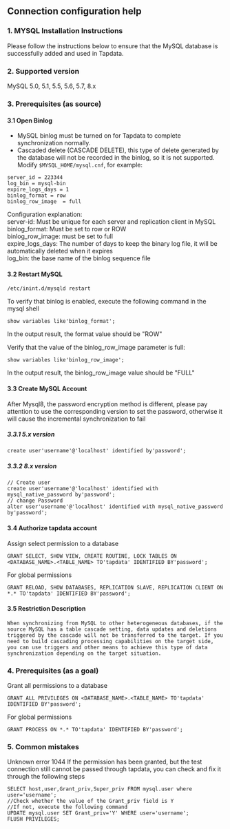 ## **Connection configuration help**

### **1. MYSQL Installation Instructions**

Please follow the instructions below to ensure that the MySQL database is successfully added and used in Tapdata.

### **2. Supported version**
MySQL 5.0, 5.1, 5.5, 5.6, 5.7, 8.x

### **3. Prerequisites (as source)**
#### **3.1 Open Binlog**
- MySQL binlog must be turned on for Tapdata to complete synchronization normally.
- Cascaded delete (CASCADE DELETE), this type of delete generated by the database will not be recorded in the binlog, so it is not supported.
  Modify `$MYSQL_HOME/mysql.cnf`, for example:
```
server_id = 223344
log_bin = mysql-bin
expire_logs_days = 1
binlog_format = row
binlog_row_image  = full
```
Configuration explanation:<br>
server-id: Must be unique for each server and replication client in MySQL<br>
binlog_format: Must be set to row or ROW<br>
binlog_row_image: must be set to full<br>
expire_logs_days: The number of days to keep the binary log file, it will be automatically deleted when it expires<br>
log_bin: the base name of the binlog sequence file<br>

#### **3.2 Restart MySQL**

```
/etc/inint.d/mysqld restart
```
To verify that binlog is enabled, execute the following command in the mysql shell
```
show variables like'binlog_format';
```
In the output result, the format value should be "ROW"

Verify that the value of the binlog_row_image parameter is full:
```
show variables like'binlog_row_image';
```
In the output result, the binlog_row_image value should be "FULL"

#### **3.3 Create MySQL Account**
After Mysql8, the password encryption method is different, please pay attention to use the corresponding version to set the password, otherwise it will cause the incremental synchronization to fail
##### **3.3.1 5.x version**
```
create user'username'@'localhost' identified by'password';
```
##### **3.3.2 8.x version**
```
// Create user
create user'username'@'localhost' identified with mysql_native_password by'password';
// change Password
alter user'username'@'localhost' identified with mysql_native_password by'password';

```

#### **3.4 Authorize tapdata account**
Assign select permission to a database
```
GRANT SELECT, SHOW VIEW, CREATE ROUTINE, LOCK TABLES ON <DATABASE_NAME>.<TABLE_NAME> TO'tapdata' IDENTIFIED BY'password';
```
For global permissions
```
GRANT RELOAD, SHOW DATABASES, REPLICATION SLAVE, REPLICATION CLIENT ON *.* TO'tapdata' IDENTIFIED BY'password';
```
#### **3.5 Restriction Description**
```
When synchronizing from MySQL to other heterogeneous databases, if the source MySQL has a table cascade setting, data updates and deletions triggered by the cascade will not be transferred to the target. If you need to build cascading processing capabilities on the target side, you can use triggers and other means to achieve this type of data synchronization depending on the target situation.
```
### **4. Prerequisites (as a goal)**
Grant all permissions to a database
```
GRANT ALL PRIVILEGES ON <DATABASE_NAME>.<TABLE_NAME> TO'tapdata' IDENTIFIED BY'password';
```
For global permissions
```
GRANT PROCESS ON *.* TO'tapdata' IDENTIFIED BY'password';
```
### **5. Common mistakes**

Unknown error 1044
If the permission has been granted, but the test connection still cannot be passed through tapdata, you can check and fix it through the following steps
```
SELECT host,user,Grant_priv,Super_priv FROM mysql.user where user='username';
//Check whether the value of the Grant_priv field is Y
//If not, execute the following command
UPDATE mysql.user SET Grant_priv='Y' WHERE user='username';
FLUSH PRIVILEGES;
```